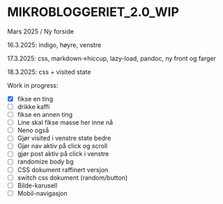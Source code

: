 # MIKROBLOGGERIET_2.0_WIP
Mars 2025 /
Ny forside

16.3.2025:
indigo, høyre, venstre

17.3.2025:
css, markdown->hiccup, lazy-load, pandoc, ny front og farger

18.3.2025:
css + visited state

Work in progress:

- [x] fikse en ting
- [ ] drikke kaffi
- [ ] fikse en annen ting
- [ ] Line skal fikse masse her inne nå
- [ ] Neno også
- [ ] Gjør visited i venstre state bedre
- [ ] Gjør nav aktiv på click og scroll
- [ ] gjør post aktiv på click i venstre
- [ ] randomize body bg
- [ ] CSS dokument raffinert versjon
- [ ] switch css dokument (random/button)
- [ ] Bilde-karusell
- [ ] Mobil-navigasjon
